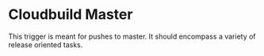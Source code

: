 # Cloudbuild Master

This trigger is meant for pushes to master. It should encompass a variety of
release oriented tasks.

